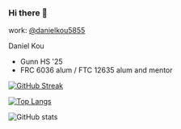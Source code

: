 ### Hi there 👋

work: [@danielkou5855](https://github.com/danielkou5855)

Daniel Kou
- Gunn HS '25
- FRC 6036 alum / FTC 12635 alum and mentor


[![GitHub Streak](https://github-readme-streak-stats.herokuapp.com?user=sharkree&theme=vue-dark)](https://git.io/streak-stats)

[![Top Langs](https://github-readme-stats.vercel.app/api/top-langs/?username=sharkree&show_icons=true&count_private=true&theme=vue-dark&layout=compact)](https://github.com/anuraghazra/github-readme-stats)
  
![GitHub stats](https://github-readme-stats.vercel.app/api?username=sharkree&show_icons=true&count_private=true&theme=vue-dark)
